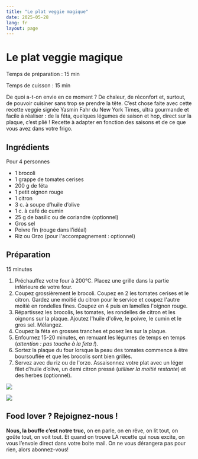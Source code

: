 ```yaml
---
title: "Le plat veggie magique"
date: 2025-05-28
lang: fr
layout: page
---
```

# Le plat veggie magique

Temps de préparation : 15 min

Temps de cuisson : 15 min

De quoi a-t-on envie en ce moment ? De chaleur, de réconfort et, surtout, de pouvoir cuisiner sans trop se prendre la tête. C’est chose faite avec cette recette veggie signée Yasmin Fahr du New York Times, ultra gourmande et facile à réaliser : de la féta, quelques légumes de saison et hop, direct sur la plaque, c’est plié ! Recette à adapter en fonction des saisons et de ce que vous avez dans votre frigo.

## Ingrédients

Pour 4 personnes

-   1 brocoli
-   1 grappe de tomates cerises
-   200 g de féta
-   1 petit oignon rouge
-   1 citron
-   3 c. à soupe d’huile d’olive
-   1 c. à café de cumin
-   25 g de basilic ou de coriandre (optionnel)
-   Gros sel
-   Poivre fin (rouge dans l'idéal)
-   Riz ou Orzo (pour l'accompagnement : optionnel)

## Préparation

15 minutes

1.  Préchauffez votre four à 200°C. Placez une grille dans la partie inférieure de votre four.
2.  Coupez grossièrement le brocoli. Coupez en 2 les tomates cerises et le citron. Gardez une moitié du citron pour le service et coupez l'autre moitié en rondelles fines. Coupez en 4 puis en lamelles l'oignon rouge.
3.  Répartissez les brocolis, les tomates, les rondelles de citron et les oignons sur la plaque. Ajoutez l'huile d'olive, le poivre, le cumin et le gros sel. Mélangez.
4.  Coupez la féta en grosses tranches et posez les sur la plaque.
5.  Enfournez 15-20 minutes, en remuant les légumes de temps en temps (_attention : pas touche à la feta !_).
6.  Sortez la plaque du four lorsque la peau des tomates commence à être boursouflée et que les brocolis sont bien grillés.
7.  Servez avec du riz ou de l'orzo. Assaisonnez votre plat avec un léger filet d’huile d’olive, un demi citron pressé (_utiliser la moitié restante_) et des herbes (optionnel).

![](https://recettes.belly-media.com/wp-content/uploads/2022/10/Tout-a-la-plaque-1280x1280.jpg)

![](https://recettes.belly-media.com/wp-content/uploads/2022/09/belly-nl-cta.jpg)

## Food lover ? Rejoignez-nous !

**Nous, la bouffe c’est notre truc,** on en parle, on en rêve, on lit tout, on goûte tout, on voit tout. Et quand on trouve LA recette qui nous excite, on vous l’envoie direct dans votre boite mail. On ne vous dérangera pas pour rien, alors abonnez-vous!